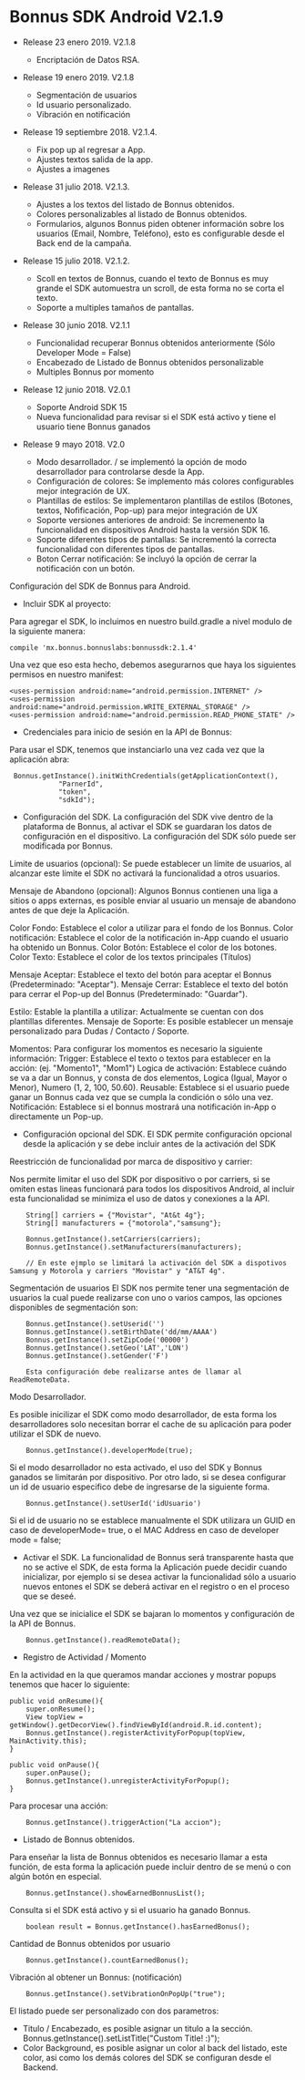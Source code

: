 # Bonnus SDK Android V2.1.9


- Release 23 enero 2019. V2.1.8
    - Encriptación de Datos RSA.
    
- Release 19 enero 2019. V2.1.8
    - Segmentación de usuarios
    - Id usuario personalizado.
    - Vibración en notificación
    
- Release 19 septiembre 2018. V2.1.4.
    - Fix pop up al regresar a App.
    - Ajustes textos salida de la app.
    - Ajustes a imagenes
    
- Release 31 julio 2018. V2.1.3.
    - Ajustes a los textos del listado de Bonnus obtenidos.
    - Colores personalizables al listado de Bonnus obtenidos.
    - Formularios, algunos Bonnus piden obtener información sobre los usuarios (Email, Nombre, Teléfono), esto es configurable desde el Back end de la campaña.

- Release 15 julio 2018. V2.1.2.
    - Scoll en textos de Bonnus, cuando el texto de Bonnus es muy grande el SDK automuestra un scroll, de esta forma no se corta el texto.
    - Soporte a multiples tamaños de pantallas.
    
- Release 30 junio 2018. V2.1.1
    - Funcionalidad recuperar Bonnus obtenidos anteriormente (Sólo Developer Mode = False)
    - Encabezado de Listado de Bonnus obtenidos personalizable
    - Multiples Bonnus por momento
    
- Release 12 junio 2018. V2.0.1
    - Soporte Android SDK 15
    - Nueva funcionalidad para revisar si el SDK está activo y tiene el usuario tiene Bonnus ganados
    
- Release 9 mayo 2018. V2.0
    - Modo desarrollador. / se implementó la opción de  modo desarrollador para controlarse desde la App.
    - Configuración de colores: Se implemento más colores configurables mejor integración de UX.
    - Plantillas de estilos: Se implementaron plantillas de estilos (Botones, textos, Nofificación, Pop-up) para mejor integración de UX
    - Soporte versiones anteriores de android: Se incremenento la funcionalidad en dispositivos Android hasta la versión SDK 16.
    - Soporte diferentes tipos de pantallas: Se incrementó la correcta funcionalidad con diferentes tipos de pantallas.
    - Boton Cerrar notificación: Se incluyó la opción de cerrar la notificación con un botón.
    
         
    
Configuración del SDK de Bonnus para Android.

- Incluir SDK al proyecto:

Para agregar el SDK, lo incluimos en nuestro build.gradle a nivel modulo de la siguiente manera:

    compile 'mx.bonnus.bonnuslabs:bonnussdk:2.1.4'

Una vez que eso esta hecho, debemos asegurarnos que haya los siguientes permisos en nuestro manifest:

    <uses-permission android:name="android.permission.INTERNET" />
    <uses-permission android:name="android.permission.WRITE_EXTERNAL_STORAGE" />
    <uses-permission android:name="android.permission.READ_PHONE_STATE" />

- Credenciales para inicio de sesión en la API de Bonnus:

Para usar el SDK, tenemos que instanciarlo una vez cada vez que la aplicación abra:

     Bonnus.getInstance().initWithCredentials(getApplicationContext(),
                "ParnerId",
                "token",
                "sdkId");

- Configuración del SDK.
La configuración del SDK vive dentro de la plataforma de Bonnus, al activar el SDK se guardaran los datos de configuración en el dispositivo. La configuración del SDK sólo puede ser modificada por Bonnus.

Limite de usuarios (opcional): Se puede establecer un límite de usuarios, al alcanzar este límite el SDK no activará la funcionalidad a otros usuarios.

Mensaje de Abandono (opcional): Algunos Bonnus contienen una liga a sitios o apps externas, es posible enviar al usuario un mensaje de abandono antes de que deje la Aplicación.

Color Fondo: Establece el color a utilizar para el fondo de los Bonnus.
Color notificación: Establece el color de la notificación in-App cuando el usuario ha obtenido un Bonnus.
Color Botón: Establece el color de los botones.
Color Texto: Establece el color de los textos principales (Títulos)

Mensaje Aceptar: Establece el texto del botón para aceptar el Bonnus (Predeterminado: "Aceptar").
Mensaje Cerrar: Establece el texto del botón para cerrar el Pop-up del Bonnus (Predeterminado: "Guardar").

Estilo: Estable la plantilla a utilizar: Actualmente se cuentan con dos plantillas diferentes.
Mensaje de Soporte: Es posible establecer un mensaje personalizado para Dudas / Contacto / Soporte.

Momentos: Para configurar los momentos es necesario la siguiente información:
Trigger: Establece el texto o textos para establecer en la acción: (ej. "Momento1", "Mom1")
Logica de activación: Establece cuándo se va a dar un Bonnus, y consta de dos elementos, Logica (Igual, Mayor o Menor), Numero (1, 2, 100, 50.60).
Reusable: Establece si el usuario puede ganar un Bonnus cada vez que se cumpla la condición o sólo una vez.
Notificación: Establece si el bonnus mostrará una notificación in-App o directamente un Pop-up.


- Configuración opcional del SDK.
El SDK permite configuración opcional desde la aplicación y se debe incluir antes de la activación del SDK

Reestricción de funcionalidad por marca de dispositivo y carrier:

Nos permite limitar el uso del SDK por dispositivo o por carriers, si se omiten estas lineas funcionará para todos los dispositivos Android, al incluir esta funcionalidad se minimiza el uso de datos y conexiones a la API.

        String[] carriers = {"Movistar", "At&t 4g"};
        String[] manufacturers = {"motorola","samsung"};

        Bonnus.getInstance().setCarriers(carriers);
        Bonnus.getInstance().setManufacturers(manufacturers);
        
        // En este ejmplo se limitará la activación del SDK a dispotivos Samsung y Motorola y carriers "Movistar" y "AT&T 4g".
        
Segmentación de usuarios
El SDK nos permite tener una segmentación de usuarios la cual puede realizarse con uno o varios campos, las opciones disponibles de segmentación son:

        Bonnus.getInstance().setUserid('')
        Bonnus.getInstance().setBirthDate('dd/mm/AAAA')
        Bonnus.getInstance().setZipCode('00000')
        Bonnus.getInstance().setGeo('LAT','LON')
        Bonnus.getInstance().setGender('F')
        
        Esta configuración debe realizarse antes de llamar al ReadRemoteData.
        

Modo Desarrollador.

Es posible inicilizar el SDK como modo desarrollador, de esta forma los desarrolladores solo necesitan borrar el cache de su aplicación para poder utilizar el SDK de nuevo.

        Bonnus.getInstance().developerMode(true);

Si el modo desarrollador no esta activado, el uso del SDK y Bonnus ganados se limitarán por dispositivo.
Por otro lado, si se desea configurar un id de usuario especifico debe de ingresarse de la siguiente forma. 

        Bonnus.getInstance().setUserId('idUsuario')
Si el id de usuario no se establece manualmente el SDK utilizara un GUID en caso de developerMode= true, o el MAC Address en caso de developer mode = false;


- Activar el SDK.
La funcionalidad de Bonnus será transparente hasta que no se active el SDK, de esta forma la Aplicación puede decidir cuando inicializar, por ejemplo si se desea activar la funcionalidad sólo a usuario nuevos entones el SDK se deberá activar en el registro o en el proceso que se deseé.

Una vez que se inicialice el SDK se bajaran lo momentos y configuración de la API de Bonnus.

        Bonnus.getInstance().readRemoteData();

- Registro de Actividad / Momento

En la actividad en la que queramos mandar acciones y mostrar popups tenemos que hacer lo siguiente:

    public void onResume(){
        super.onResume();
        View topView = getWindow().getDecorView().findViewById(android.R.id.content);
        Bonnus.getInstance().registerActivityForPopup(topView, MainActivity.this);
    }

    public void onPause(){
        super.onPause();
        Bonnus.getInstance().unregisterActivityForPopup();
    }

Para procesar una acción:

        Bonnus.getInstance().triggerAction("La accion");

- Listado de Bonnus obtenidos.

Para enseñar la lista de Bonnus obtenidos es necesario llamar a esta función, de esta forma la aplicación puede incluir dentro de se menú o con algún botón en especial.

        Bonnus.getInstance().showEarnedBonnusList();

Consulta si el SDK está activo y si el usuario ha ganado Bonnus.
        
        boolean result = Bonnus.getInstance().hasEarnedBonus();

Cantidad de Bonnus obtenidos por usuario
        
        Bonnus.getInstance().countEarnedBonus();
        
        
Vibración al obtener un Bonnus: (notificación)
        
        Bonnus.getInstance().setVibrationOnPopUp("true");

El listado puede ser personalizado con dos parametros:
-   Titulo / Encabezado, es posible asignar un titulo a la sección.
       Bonnus.getInstance().setListTitle("Custom Title! :)");
- Color Background, es posible asignar un color al back del listado, este color, asi como los demás colores del SDK se configuran desde el Backend.
